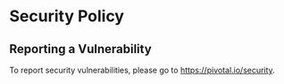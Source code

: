 
# Security Policy

## Reporting a Vulnerability

To report security vulnerabilities, please go to https://pivotal.io/security.
